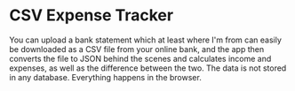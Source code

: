 # CSV Expense Tracker

You can upload a bank statement which at least where I'm from can easily be downloaded
as a CSV file from your online bank, and the app then converts the file to JSON behind the scenes and calculates income and expenses,
as well as the difference between the two. The data is not stored in any database. Everything happens in the browser. 

